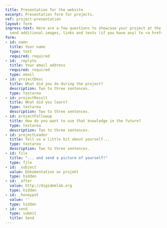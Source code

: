 ```yaml
---
title: Presentation for the website
excerpt: Presentation form for projects.
ref: project-presentation
layout: form
ingress-text: Here are a few questions to showcase your project at the website. Please
  send additional images, links and texts (if you have any) to <a href="mailto:petter@digidemlab.org">petter@digidemlab.org</a>!
form:
- id: namn
  title: Your name
  type: text
  required: required
- id: _replyto
  title: Your email address
  required: required
  type: email
- id: projectDesc
  title: What did you do during the project?
  description: Two to three sentences.
  type: textarea
- id: projectResult
  title: What did you learn?
  type: textarea
  description: Two to three sentences.
- id: projectFollowup
  title: How do you want to use that knowledge in the future?
  type: textarea
  description: Two to three sentences.
- id: projectLeader
  title: Tell us a little bit about yourself...
  type: textarea
  description: Two to three sentences.
- id: file
  title: "... and send a picture of yourself!"
  type: file
- id: _subject
  value: Dokumentation av projekt
  type: hidden
- id: _after
  value: http://digidemlab.org
  type: hidden
- id: _honeypot
  value: ''
  type: hidden
- id: send
  type: submit
  title: Send
---
```

